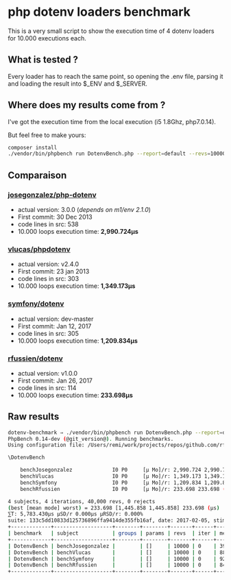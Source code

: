 # php dotenv loaders benchmark

This is a very small script to show the execution time of 4 dotenv loaders for
10.000 executions each.

## What is tested ?

Every loader has to reach the same point, so opening the .env file, parsing it
and loading the result into $_ENV and $_SERVER.

## Where does my results come from ?

I've got the execution time from the local execution (i5 1.8Ghz, php7.0.14).

But feel free to make yours:
```bash
composer install
./vendor/bin/phpbench run DotenvBench.php --report=default --revs=10000
```

## Comparaison

### [josegonzalez/php-dotenv](https://github.com/josegonzalez/php-dotenv)
 - actual version: 3.0.0 (_depends on m1/env 2.1.0_)
 - First commit: 30 Dec 2013
 - code lines in src: 538
 - 10.000 loops execution time: **2,990.724μs**

### [vlucas/phpdotenv](https://github.com/vlucas/phpdotenv)
 - actual version: v2.4.0
 - First commit: 23 jan 2013
 - code lines in src: 303
 - 10.000 loops execution time: **1,349.173μs**

### [symfony/dotenv](https://github.com/symfony/dotenv)
 - actual version: dev-master
 - First commit: Jan 12, 2017
 - code lines in src: 305
 - 10.000 loops execution time: **1,209.834μs**

### [rfussien/dotenv](https://github.com/rfussien/dotenv)
 - actual version: v1.0.0
 - First commit: Jan 26, 2017
 - code lines in src: 114
 - 10.000 loops execution time: **233.698μs**

## Raw results

```bash
dotenv-benchmark ⇒ ./vendor/bin/phpbench run DotenvBench.php --report=default --revs=10000
PhpBench 0.14-dev (@git_version@). Running benchmarks.
Using configuration file: /Users/remi/work/projects/repos/github.com/rfussien/dotenv-benchmark/phpbench.json

\DotenvBench

    benchJosegonzalez             I0 P0     [μ Mo]/r: 2,990.724 2,990.724 (μs)  [μSD μRSD]/r: 0.000μs 0.00%
    benchVlucas                   I0 P0     [μ Mo]/r: 1,349.173 1,349.173 (μs)  [μSD μRSD]/r: 0.000μs 0.00%
    benchSymfony                  I0 P0     [μ Mo]/r: 1,209.834 1,209.834 (μs)  [μSD μRSD]/r: 0.000μs 0.00%
    benchRfussien                 I0 P0     [μ Mo]/r: 233.698 233.698 (μs)  [μSD μRSD]/r: 0.000μs 0.00%

4 subjects, 4 iterations, 40,000 revs, 0 rejects
(best [mean mode] worst) = 233.698 [1,445.858 1,445.858] 233.698 (μs)
⅀T: 5,783.430μs μSD/r 0.000μs μRSD/r: 0.000%
suite: 133c5dd10833d125736896ffa9414de355fb16af, date: 2017-02-05, stime: 11:33:22
+-------------+-------------------+--------+--------+-------+------+-------------+-------------+--------------+----------------+
| benchmark   | subject           | groups | params | revs  | iter | mem_peak    | time_rev    | comp_z_value | comp_deviation |
+-------------+-------------------+--------+--------+-------+------+-------------+-------------+--------------+----------------+
| DotenvBench | benchJosegonzalez |        | []     | 10000 | 0    | 39,153,608b | 2,990.724μs | 0.00σ        | 0.00%          |
| DotenvBench | benchVlucas       |        | []     | 10000 | 0    | 883,144b    | 1,349.173μs | 0.00σ        | 0.00%          |
| DotenvBench | benchSymfony      |        | []     | 10000 | 0    | 926,312b    | 1,209.834μs | 0.00σ        | 0.00%          |
| DotenvBench | benchRfussien     |        | []     | 10000 | 0    | 841,720b    | 233.698μs   | 0.00σ        | 0.00%          |
+-------------+-------------------+--------+--------+-------+------+-------------+-------------+--------------+----------------+
```
